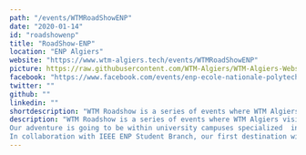 ```yaml
---
path: "/events/WTMRoadShowENP"
date: "2020-01-14"
id: "roadshowenp"
title: "RoadShow-ENP"
location: "ENP Algiers"
website: "https://www.wtm-algiers.tech/events/WTMRoadShowENP"
picture: https://raw.githubusercontent.com/WTM-Algiers/WTM-Algiers-Website/master/src/images/events/RSENP.jpeg
facebook: "https://www.facebook.com/events/enp-ecole-nationale-polytechnique-dalger/wtm-roadshow/523938235147599/"
twitter: ""
github: ""
linkedin: ""
shortdescription: "WTM Roadshow is a series of events where WTM Algiers visits schools and institutions across Algiers in order to share its vision, objectives and goals. In collaboration with IEEE ENP Student Branch, our first destination will be ENP Algiers."
description: "WTM Roadshow is a series of events where WTM Algiers visits schools and institutions across Algiers in order to share its vision, objectives and goals.
Our adventure is going to be within university campuses specialized  in various fields and high schools as well,  to meet you locally where a series of interactive conferences and tech talks will be held.
In collaboration with IEEE ENP Student Branch, our first destination will be ENP Algiers."
---
```

